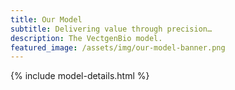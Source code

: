 ```yaml
---
title: Our Model
subtitle: Delivering value through precision…
description: The VectgenBio model.
featured_image: /assets/img/our-model-banner.png
---
```


{% include model-details.html %}
